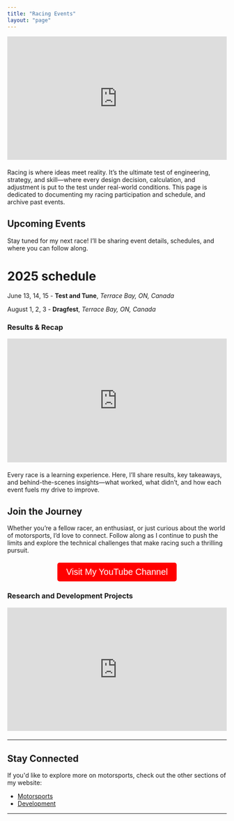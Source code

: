 ```yaml
---
title: "Racing Events"
layout: "page"
---
```



<div style="position: relative; padding-bottom: 56.25%; height: 0; overflow: hidden; margin-bottom: 20px;">
  <iframe src="https://www.youtube.com/embed/69fVLI4cqik?si=JaLGVO2t9U3-sbpC"
          style="position: absolute; top: 0; left: 0; width: 100%; height: 100%; border:0;"
          allowfullscreen="" title="YouTube Video"></iframe>
</div>



Racing is where ideas meet reality. It’s the ultimate test of engineering, strategy, and skill—where every design decision, calculation, and adjustment is put to the test under real-world conditions. This page is dedicated to documenting my racing participation and schedule, and archive past events. 

## Upcoming Events 

Stay tuned for my next race! I’ll be sharing event details, schedules, and where you can follow along.

# 2025 schedule 

June 13, 14, 15 - **Test and Tune**, <em>Terrace Bay, ON, Canada</em>

August 1, 2, 3 - **Dragfest**, <em>Terrace Bay, ON, Canada</em>

### Results & Recap


<div style="position: relative; padding-bottom: 56.25%; height: 0; overflow: hidden;">
  <iframe src="https://www.youtube.com/embed/J_7xTOYvRC8?si=7ItRmZofB42Pl2NG"
          style="position: absolute; top: 0; left: 0; width: 100%; height: 100%; border:0;"
          allowfullscreen="" title="YouTube Video"></iframe>
</div>

<p style="margin-top: 20px;">
  Every race is a learning experience. Here, I’ll share results, key takeaways, and behind-the-scenes insights—what worked, what didn’t, and how each event fuels my drive to improve.
</p>

## Join the Journey

Whether you’re a fellow racer, an enthusiast, or just curious about the world of motorsports, I’d love to connect. Follow along as I continue to push the limits and explore the technical challenges that make racing such a thrilling pursuit.

<div style="text-align: center; margin-top: 20px;">
    <a href="https://www.youtube.com/@brandonbaldassi6381" target="_blank">
        <button style="padding: 10px 20px; background-color: #ff0000; color: white; border: none; border-radius: 5px; font-size: 20px; cursor: pointer;">Visit My YouTube Channel</button>
    </a>
</div>

### Research and Development Projects

<div style="position: relative; padding-bottom: 56.25%; height: 0; overflow: hidden; margin-bottom: 20px;">
  <iframe src="https://www.youtube.com/embed/JzGa3FGh710?si=FTEi9MFWkWiZdw25"
          style="position: absolute; top: 0; left: 0; width: 100%; height: 100%; border:0;"
          allowfullscreen="" title="YouTube Video"></iframe>
</div>


---

## Stay Connected

If you'd like to explore more on motorsports, check out the other sections of my website:

- [Motorsports](/motorsports/")
- [Development](content/motorsports/dev/")

---



